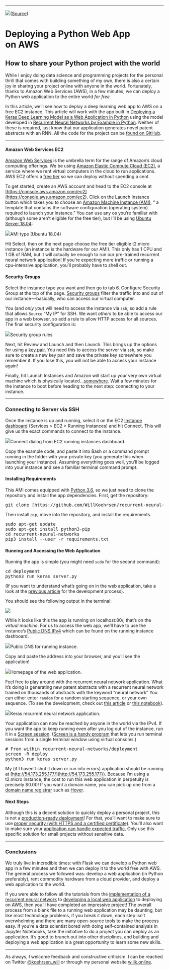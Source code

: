 * * *

![](https://cdn-images-1.medium.com/max/2000/1*0Rk_2DOiDynMKs0yukrfNw.jpeg)([Source](https://www.pexels.com/photo/trees-surrounded-by-green-grass-field-during-daytime-164025/))

# Deploying a Python Web App on AWS

## How to share your Python project with the world

While I enjoy doing data science and programming projects for the personal thrill that comes with building something of my own, there is also a certain joy in sharing your project online with anyone in the world. Fortunately, thanks to Amazon Web Services (AWS), in a few minutes, we can deploy a Python web application to the entire world _for free._

In this article, we’ll see how to deploy a deep learning web app to AWS on a free EC2 instance. This article will work with the app built in [Deploying a Keras Deep Learning Model as a Web Application in Python](https://towardsdatascience.com/deploying-a-keras-deep-learning-model-as-a-web-application-in-p-fc0f2354a7ff) using the model developed in [Recurrent Neural Networks by Example in Python](https://towardsdatascience.com/recurrent-neural-networks-by-example-in-python-ffd204f99470). Neither of these is required, just know that our application generates novel patent abstracts with an RNN. All the code for the project can be [found on GitHub](https://github.com/WillKoehrsen/recurrent-neural-networks).

<!--more-->

* * *

#### Amazon Web Services EC2

[Amazon Web Services](https://aws.amazon.com/) is the umbrella term for the range of Amazon’s cloud computing offerings. We be using [Amazon Elastic Compute Cloud (EC2)](https://aws.amazon.com/ec2/), a service where we rent virtual computers in the cloud to run applications. AWS EC2 offers a [free tier](https://aws.amazon.com/free/) so we can deploy without spending a cent.

To get started, create an AWS account and head to the EC2 console at [https://console.aws.amazon.com/ec2](https://console.aws.amazon.com/ec2). Click on the Launch Instance button which takes you to choose an [Amazon Machine Instance (AMI)](https://docs.aws.amazon.com/AWSEC2/latest/UserGuide/AMIs.html), “ a template that contains the software configuration (operating system) required to launch your instance.” You can use any os you’re familiar with (although some aren’t eligible for the free tier), but I’ll be using [Ubuntu Server 18.04](http://releases.ubuntu.com/18.04.1/):

![](https://cdn-images-1.medium.com/max/1600/1*uEsKdYXcg3whZGoXITZpwg.png)AMI type (Ubuntu 18.04)

Hit Select, then on the next page choose the free tier eligible t2.micro instance (an instance is the hardware for our AMI). This only has 1 CPU and 1 GB of RAM, but it will actually be enough to run our pre-trained recurrent neural network application! If you’re expecting more traffic or running a cpu-intensive application, you’ll probably have to shell out.

#### Security Groups

Select the instance type you want and then go to tab 6\. Configure Security Group at the top of the page. [Security groups](https://cloudacademy.com/blog/aws-security-groups-instance-level-security/) filter the traffic into and out of our instance — basically, who can access our virtual computer.

You (and _only you_) will need to access the instance via `ssh`, so add a rule that allows `Source` “My IP” for SSH. We want _others_ to be able to access our app in a web browser, so add a rule to allow HTTP access for all sources. The final security configuration is:

![](https://cdn-images-1.medium.com/max/1600/1*IKNRdJSfpBX7suEmHFvfog.png)Security group rules

Next, hit Review and Launch and then Launch. This brings up the options for using a [key pair](https://www.comodo.com/resources/small-business/digital-certificates2.php). You need this to access the server via `ssh`, so make sure to create a new key pair and save the private key somewhere you remember it. If you lose this, you will not be able to access your instance again!

Finally, hit Launch Instances and Amazon will start up your very own virtual machine which is physically located…[somewhere](https://aws.amazon.com/about-aws/global-infrastructure/). Wait a few minutes for the instance to boot before heading to the next step: connecting to your instance.

* * *

### Connecting to Server via SSH

Once the instance is up and running, select it on the EC2 [Instance dashboard](https://console.aws.amazon.com/ec2/v2/home?region=us-east-1) (Services > EC2 > Running Instances) and hit Connect. This will give us the exact commands to connect to the instance.

![](https://cdn-images-1.medium.com/max/1600/1*R2sZWzfZKOeUlFFTTjKMmQ.png)Connect dialog from EC2 running instances dashboard.

Copy the example code, and paste it into Bash or a command prompt running in the folder with your private key (you generate this when launching your instance). Assuming everything goes well, you’ll be logged into your instance and see a familiar terminal command prompt.

#### Installing Requirements

This AMI comes equipped with [Python 3.6](https://www.python.org/downloads/release/python-360/), so we just need to clone the repository and install the app dependencies. First, get the repository:

<pre name="9774" id="9774" class="graf graf--pre graf-after--p">git clone [https://github.com/WillKoehrsen/recurrent-neural-networks.git](https://github.com/WillKoehrsen/recurrent-neural-networks.git)</pre>

Then install `pip`, move into the repository, and install the requirements.

<pre name="7c9e" id="7c9e" class="graf graf--pre graf-after--p">sudo apt-get update
sudo apt-get install python3-pip
cd recurrent-neural-networks
pip3 install --user -r requirements.txt</pre>

#### Running and Accessing the Web Application

Running the app is simple (you might need `sudo` for the second command):

<pre name="27d2" id="27d2" class="graf graf--pre graf-after--p">cd deployment
python3 run_keras_server.py</pre>

(If you want to understand what’s going on in the web application, take a look at the [previous article](https://towardsdatascience.com/deploying-a-keras-deep-learning-model-as-a-web-application-in-p-fc0f2354a7ff) for the development process).

You should see the following output in the terminal:

![](https://cdn-images-1.medium.com/max/1600/1*t0n3RWcaOR2KBKKL93VJrg.png)

While it looks like this the app is running on localhost:80/, that’s on the _virtual machine_. For us to access the web app, we’ll have to use the instance’s [Public DNS IPv4](https://en.wikipedia.org/wiki/IPv4) which can be found on the running instance dashboard.

![](https://cdn-images-1.medium.com/max/2000/1*1oJJfK0ucS-s6NNZlNqTOg.png)Public DNS for running instance.

Copy and paste the address into your browser, and you’ll see the application!

![](https://cdn-images-1.medium.com/max/2000/1*9b1B9ByHGnhemHFQDjze8Q.png)Homepage of the web application.

Feel free to play around with the recurrent neural network application. What it’s doing is generating new patent abstracts with a recurrent neural network trained on thousands of abstracts with the keyword “neural network” You can either enter `random` for a random starting sequence, or your own sequence. (To see the development, check out [this article](https://towardsdatascience.com/recurrent-neural-networks-by-example-in-python-ffd204f99470) or [this notebook](https://github.com/WillKoehrsen/recurrent-neural-networks/blob/master/notebooks/Deep%20Dive%20into%20Recurrent%20Neural%20Networks.ipynb)).

![](https://cdn-images-1.medium.com/max/1600/1*CmoIXCNs2E6rnAzbInHIvA.gif)Keras recurrent neural network application.

Your application can now be reached by anyone in the world via the IPv4\. If you want the app to keep running even after you log out of the instance, run it in a [Screen session](https://www.gnu.org/software/screen/manual/screen.html). ([Screen is a handy program](https://www.gnu.org/software/screen/) that lets you run terminal sessions from a single terminal window using virtual consoles.)

<pre name="f12d" id="f12d" class="graf graf--pre graf-after--p"># From within recurrent-neural-networks/deployment
screen -R deploy
python3 run_keras_server.py</pre>

My (if I haven’t shut it down or run into errors) application should be running at [http://54.173.255.177/](http://54.173.255.177/). Because I’m using a t2.micro instance, the cost to run this web application in perpetuity is precisely $0.00! If you want a domain name, you can pick up one from a [domain name registrar](https://en.wikipedia.org/wiki/Domain_name_registrar) such as [Hover](https://www.hover.com/).

#### Next Steps

Although this is a decent solution to quickly deploy a personal project, this is not a [production-ready deployment](http://guides.beanstalkapp.com/deployments/best-practices.html)! For that, you’ll want to make sure to use [proper security (with HTTPS and a certified certificate)](https://blog.miguelgrinberg.com/post/running-your-flask-application-over-https). You’ll also want to make sure your [application can handle expected traffic.](https://github.com/locustio/locust) Only use this specific solution for small projects without sensitive data.

* * *

### Conclusions

We truly live in incredible times: with Flask we can develop a Python web app in a few minutes and then we can deploy it to the world free with AWS. The general process we followed was: develop a web application (in Python preferably), rent commodity hardware from a cloud provider, and deploy a web application to the world.

If you were able to follow all the tutorials from the [implementation of a recurrent neural network](https://towardsdatascience.com/recurrent-neural-networks-by-example-in-python-ffd204f99470) to [developing a local web application](https://towardsdatascience.com/deploying-a-keras-deep-learning-model-as-a-web-application-in-p-fc0f2354a7ff) to deploying on AWS, then you’ll have completed an impressive project! The overall process from a blank file to a running web application may be daunting, but like most technology problems, if you break it down, each step isn’t overwhelming and there are many open-source tools to make the process easy. If you’re a data scientist bored with doing self-contained analysis in Jupyter Notebooks, take the initiative to do a project you can deploy as an application. It’s good to branch out into other disciplines, and building and deploying a web application is a great opportunity to learn some new skills.

* * *

As always, I welcome feedback and constructive criticism. I can be reached on Twitter [@koehrsen_will](http://twitter.com/@koehrsen_will) or through my personal website [willk.online](https://willk.online).

